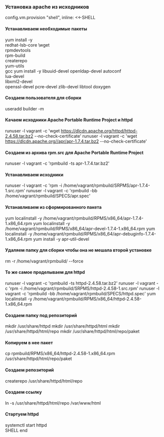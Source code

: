 ### Установка apache из исходников
  config.vm.provision "shell", inline: <<-SHELL  
#### Устанавливаем необходимые пакеты
  yum install -y \
  redhat-lsb-core \wget \
  rpmdevtools \
  rpm-build \
  createrepo \
  yum-utils \
  gcc
  yum install -y libuuid-devel openldap-devel autoconf \
  lua-devel \
  libxml2-devel \
  openssl-devel pcre-devel zlib-devel libtool doxygen 
  #### Создаем пользователя для сборки
  useradd builder -m
  #### Качаем исходники Apache Portable Runtime Project и httpd
  runuser -l vagrant -c  'wget https://dlcdn.apache.org/httpd/httpd-2.4.58.tar.bz2 --no-check-certificate'
  runuser -l vagrant -c  'wget https://dlcdn.apache.org//apr/apr-1.7.4.tar.bz2 --no-check-certificate'
  #### Создаем из архива rpm.src для Apache Portable Runtime Project
  runuser -l vagrant -c  'rpmbuild -ts apr-1.7.4.tar.bz2'
  #### Устанавливаем исходники
  runuser -l vagrant -c  'rpm -i /home/vagrant/rpmbuild/SRPMS/apr-1.7.4-1.src.rpm'
  runuser -l vagrant -c  'rpmbuild -bb /home/vagrant/rpmbuild/SPECS/apr.spec'
  #### Устанавливаем из сформированного пакета 
  yum localinstall -y /home/vagrant/rpmbuild/RPMS/x86_64/apr-1.7.4-1.x86_64.rpm
  yum localinstall -y /home/vagrant/rpmbuild/RPMS/x86_64/apr-devel-1.7.4-1.x86_64.rpm
  yum localinstall -y /home/vagrant/rpmbuild/RPMS/x86_64/apr-debuginfo-1.7.4-1.x86_64.rpm 
  yum install -y apr-util-devel
  #### Удаляем папку для сборки чтобы она не мешала второй установке
  rm -r /home/vagrant/rpmbuild/ --force
  #### То же самое проделываем для httpd
  runuser -l vagrant -c  'rpmbuild -ts httpd-2.4.58.tar.bz2'
  runuser -l vagrant -c  'rpm -i /home/vagrant/rpmbuild/SRPMS/httpd-2.4.58-1.src.rpm'
  runuser -l vagrant -c  'rpmbuild -bb /home/vagrant/rpmbuild/SPECS/httpd.spec'
  yum localinstall -y /home/vagrant/rpmbuild/RPMS/x86_64/httpd-2.4.58-1.x86_64.rpm
  #### Создаем папку под репозиторий
  mkdir /usr/share/httpd
  mkdir /usr/share/httpd/html
  mkdir /usr/share/httpd/html/repo
  mkdir /usr/share/httpd/html/repo/paket
  #### Копируем в нее пакет
  cp rpmbuild/RPMS/x86_64/httpd-2.4.58-1.x86_64.rpm /usr/share/httpd/html/repo/paket
  #### Создаем репозиторий
  createrepo /usr/share/httpd/html/repo
  #### Создаем ссылку 
  ln -s /usr/share/httpd/html/repo /var/www/html
  #### Стартуем httpd
  systemctl start httpd  
  SHELL
end
